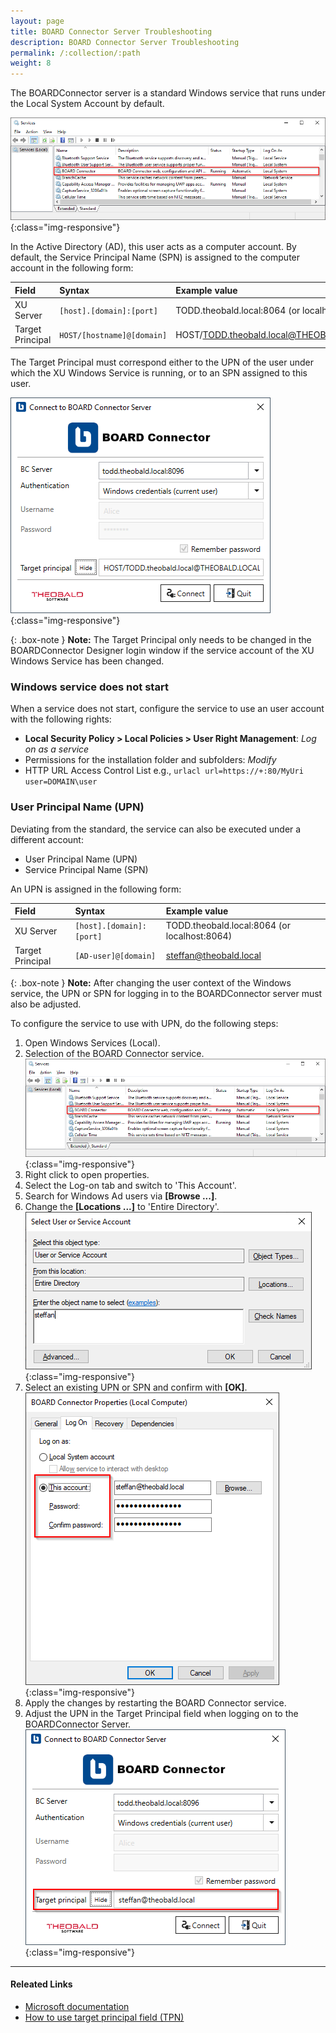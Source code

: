 ```yaml
---
layout: page
title: BOARD Connector Server Troubleshooting
description: BOARD Connector Server Troubleshooting
permalink: /:collection/:path
weight: 8
---
```

The BOARDConnector server is a standard Windows service that runs under the Local System Account by default. 

![BC Service](/img/contents/board_connector_service.png){:class="img-responsive"}

In the Active Directory (AD), this user acts as a computer account. By default, the Service Principal Name (SPN) is assigned to the computer account in the following form:

|Field | Syntax | Example value |
|:---|:---|:---|
|XU Server | `[host].[domain]:[port]` | TODD.theobald.local:8064 (or localhost:8064)|
|Target Principal| `HOST/[hostname]@[domain]` | HOST/TODD.theobald.local@THEOBALD.LOCAL|

The Target Principal must correspond either to the UPN of the user under which the XU Windows Service is running, or to an SPN assigned to this user.

![XU3_Designer_Authentication](/img/contents/Connect_to_BOARD_Connector_Server.png){:class="img-responsive"}

{: .box-note }
**Note:** The Target Principal only needs to be changed in the BOARDConnector Designer login window if the service account of the XU Windows Service has been changed.

### Windows service does not start

When a service does not start, configure the service to use an user account with the following rights:

- **Local Security Policy > Local Policies > User Right Management**: *Log on as a service*
- Permissions for the installation folder and subfolders: *Modify*
- HTTP URL Access Control List e.g.,  `urlacl url=https://+:80/MyUri user=DOMAIN\user` 

### User Principal Name (UPN)

Deviating from the standard, the service can also be executed under a different account:
- User Principal Name (UPN) 
- Service Principal Name (SPN)

An UPN is assigned in the following form:

|Field | Syntax | Example value |
|:---|:---|:---|
|XU Server| `[host].[domain]:[port]` | TODD.theobald.local:8064 (or localhost:8064)|
|Target Principal | `[AD-user]@[domain]`| steffan@theobald.local |

{: .box-note }
**Note:** After changing the user context of the Windows service, the UPN or SPN for logging in to the BOARDConnector server must also be adjusted.

To configure the service to use with UPN, do the following steps:

1. Open Windows Services (Local).
2. Selection of the BOARD Connector service.
![BC service](/img/contents/board_connector_service.png){:class="img-responsive"}
3. Right click to open properties.
4. Select the Log-on tab and switch to 'This Account'.
5. Search for Windows Ad users via **[Browse ...]**.
7. Change the **[Locations ...]** to 'Entire Directory'.
![Search UPN](/img/contents/select_user_or_service_account.png){:class="img-responsive"}
8. Select an existing UPN or SPN and confirm with **[OK]**.
![XU Log On UPN](/img/contents/bc_service_properties.png){:class="img-responsive"}
9. Apply the changes by restarting the BOARD Connector service.
10. Adjust the UPN in the Target Principal field when logging on to the BOARDConnector Server.
![XU TPN UPN](/img/contents/upn_bc_server.png){:class="img-responsive"}

****
#### Releated Links
- [Microsoft documentation](https://docs.microsoft.com/en-us/windows/win32/http/add-urlacl)
- [How to use target principal field (TPN)](https://kb.theobald-software.com/xtract-universal/target-principal-TPN)












